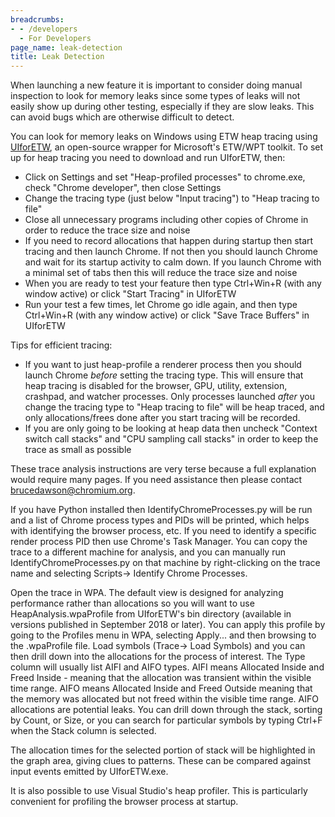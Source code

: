 ```yaml
---
breadcrumbs:
- - /developers
  - For Developers
page_name: leak-detection
title: Leak Detection
---
```


When launching a new feature it is important to consider doing manual inspection
to look for memory leaks since some types of leaks will not easily show up
during other testing, especially if they are slow leaks. This can avoid bugs
which are otherwise difficult to detect.

You can look for memory leaks on Windows using ETW heap tracing using
[UIforETW](https://randomascii.wordpress.com/2015/09/01/xperf-basics-recording-a-trace-the-ultimate-easy-way/),
an open-source wrapper for Microsoft's ETW/WPT toolkit. To set up for heap
tracing you need to download and run UIforETW, then:

*   Click on Settings and set "Heap-profiled processes" to chrome.exe,
            check "Chrome developer", then close Settings
*   Change the tracing type (just below "Input tracing") to "Heap
            tracing to file"
*   Close all unnecessary programs including other copies of Chrome in
            order to reduce the trace size and noise
*   If you need to record allocations that happen during startup then
            start tracing and then launch Chrome. If not then you should launch
            Chrome and wait for its startup activity to calm down. If you launch
            Chrome with a minimal set of tabs then this will reduce the trace
            size and noise
*   When you are ready to test your feature then type Ctrl+Win+R (with
            any window active) or click "Start Tracing" in UIforETW
*   Run your test a few times, let Chrome go idle again, and then type
            Ctrl+Win+R (with any window active) or click "Save Trace Buffers" in
            UIforETW

Tips for efficient tracing:

*   If you want to just heap-profile a renderer process then you should
            launch Chrome *before* setting the tracing type. This will ensure
            that heap tracing is disabled for the browser, GPU, utility,
            extension, crashpad, and watcher processes. Only processes launched
            *after* you change the tracing type to "Heap tracing to file" will
            be heap traced, and only allocations/frees done after you start
            tracing will be recorded.
*   If you are only going to be looking at heap data then uncheck
            "Context switch call stacks" and "CPU sampling call stacks" in order
            to keep the trace as small as possible

These trace analysis instructions are very terse because a full explanation
would require many pages. If you need assistance then please contact
brucedawson@chromium.org.

If you have Python installed then IdentifyChromeProcesses.py will be run and a
list of Chrome process types and PIDs will be printed, which helps with
identifying the browser process, etc. If you need to identify a specific render
process PID then use Chrome's Task Manager. You can copy the trace to a
different machine for analysis, and you can manually run
IdentifyChromeProcesses.py on that machine by right-clicking on the trace name
and selecting Scripts-&gt; Identify Chrome Processes.

Open the trace in WPA. The default view is designed for analyzing performance
rather than allocations so you will want to use HeapAnalysis.wpaProfile from
UIforETW's bin directory (available in versions published in September 2018 or
later). You can apply this profile by going to the Profiles menu in WPA,
selecting Apply... and then browsing to the .wpaProfile file. Load symbols
(Trace-&gt; Load Symbols) and you can then drill down into the allocations for
the process of interest. The Type column will usually list AIFI and AIFO types.
AIFI means Allocated Inside and Freed Inside - meaning that the allocation was
transient within the visible time range. AIFO means Allocated Inside and Freed
Outside meaning that the memory was allocated but not freed within the visible
time range. AIFO allocations are potential leaks. You can drill down through the
stack, sorting by Count, or Size, or you can search for particular symbols by
typing Ctrl+F when the Stack column is selected.

The allocation times for the selected portion of stack will be highlighted in
the graph area, giving clues to patterns. These can be compared against input
events emitted by UIforETW.exe.

It is also possible to use Visual Studio's heap profiler. This is particularly
convenient for profiling the browser process at startup.
